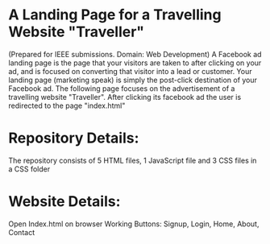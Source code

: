 # A Landing Page for a Travelling Website "Traveller"
(Prepared for IEEE submissions. Domain: Web Development)
A Facebook ad landing page is the page that your visitors are taken to after clicking on your ad, and is focused on converting that visitor into a lead or customer. Your landing page (marketing speak) is simply the post-click destination of your Facebook ad.
The following page focuses on the advertisement of a travelling website "Traveller".
After clicking its facebook ad the user is redirected to the page "index.html"
# Repository Details:
The repository consists of 5 HTML files, 1 JavaScript file and 3 CSS files in a CSS folder

# Website Details:
Open Index.html on browser
Working Buttons: Signup, Login, Home, About, Contact
